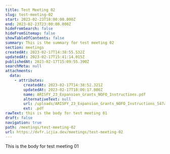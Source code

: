 ```yaml
---
title: Test Meeting 02
slug: test-meeting-02
start: 2023-02-23T18:00:00.000Z
end: 2023-02-23T23:00:00.000Z
hideFromSearch: false
hideFromSitemap: false
showTableOfContents: false
summary: This is the summary for test meeting 02
section: meetings
createdAt: 2023-02-17T14:38:55.532Z
updatedAt: 2023-02-17T15:41:14.015Z
publishedAt: 2023-02-17T15:09:55.390Z
searchMeta: null
attachments:
  data:
    - attributes:
        createdAt: 2023-02-17T14:38:52.321Z
        updatedAt: 2023-02-17T18:00:17.886Z
        name: ARISFY_23_Expansion_Grants_NOFO_Instructions.pdf
        alternativeText: null
        url: /uploads/ARISFY_23_Expansion_Grants_NOFO_Instructions_547a9d0288_1ad3e33a5b.pdf
        ext: .pdf
rawText: this is the body for test meeting 01
draft: false
navigation: true
path: /meetings/test-meeting-02
url: https://dvfr.icjia.dev/meetings/test-meeting-02
---
```


This is the body for test meeting 01
